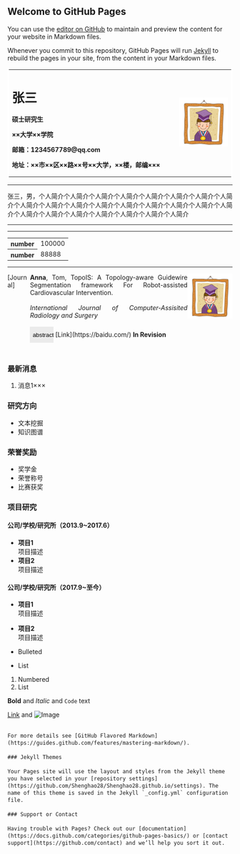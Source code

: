 ## Welcome to GitHub Pages

You can use the [editor on GitHub](https://github.com/Shenghao28/Shenghao28.github.io/edit/main/index.md) to maintain and preview the content for your website in Markdown files.

Whenever you commit to this repository, GitHub Pages will run [Jekyll](https://jekyllrb.com/) to rebuild the pages in your site, from the content in your Markdown files.

<div>
<table bordercolor="#FFFFFF">
  <tr>
    <td width="75%">
      <h1>张三</h1>
      <p><b>硕士研究生</b></p>
      <p><b>××大学××学院</b></p>
      <p><b>邮箱：1234567789@qq.com</b></p>
      <p><b>地址：××市××区××路××号××大学，××楼，邮编×××</b></p>
    </td>
    <td width="25%">
      <img src="/zhengjianzhao.jpg" width="100%">
    </td>
  </tr>
</table>
</div>

---

张三，男，个人简介个人简介个人简介个人简介个人简介个人简介个人简介个人简介个人简介个人简介个人简介个人简介个人简介个人简介个人简介个人简介个人简介个人简介个人简介个人简介个人简介个人简介个人简介个人简介

---

<style type="text/css">
	
#div1{
  width:75%;
  height:200px;
  background:#DCDCDC;
  opacity:0.99;
  display:none;
}

#bt{
  width:15%;
  height:36px;
  background:#EBEBEB;
  border-style: none;
}


</style>
<script type="text/javascript">
function xx(){
  var obt=document.getElementById("bt");
  var odiv=document.getElementById("div1");
  
    if(odiv.style.display=="block"){
       odiv.style.display="none";
      obt.value="abstract";
    }
    else{
     odiv.style.display="block";
      obt.value="abstract";
    }
}
</script>




---

<body>
        <table style="border-collapse: collapse; border: none;">
	        <tr>
                       <th>number</th>
                       <td>100000</td>
                </tr>
                <tr>
                       <th>number</th>
                       <td>88888</td>
                </tr>
        </table>
</body>

---

<body>

<div id="journal_type" style="height:200px;width:10%;float:left;text-align:justify;">
[Journal]</div>

<div id="menu" style="height:200px;width:70%;float:left;text-align:justify;">
<b>Anna</b>, Tom, TopoIS: A Topology-aware Guidewire Segmentation framework For Robot-assisted Cardiovascular Intervention. <br><br><i>International Journal of Computer-Assisited Radiology and Surgery</i><br><br>
<input type="button" id="bt" value="abstract" onclick="xx()"/>  [Link](https://baidu.com/)  <b>In Revision</b>
<div id="div1" >A Topology-aware Guidewire Segmentation framework For Robot-assisted Cardiovascular Intervention.
</div>
</div>

<div id="content" style="height:200px;width:20%;float:left;">
<img style="float:left;" src="/zhengjianzhao.jpg" width="100%">
</div>




</body>

---

### 最新消息
1. 消息1×××

### 研究方向
- 文本挖掘
- 知识图谱

### 荣誉奖励
- 奖学金
- 荣誉称号
- 比赛获奖

### 项目研究
#### 公司/学校/研究所（2013.9~2017.6）
- **项目1**  
项目描述
- **项目2**  
项目描述

#### 公司/学校/研究所（2017.9~至今）
- **项目1**  
项目描述
- **项目2**  
项目描述

- Bulleted
- List

1. Numbered
2. List

**Bold** and _Italic_ and `Code` text

[Link](https://jekyllrb.com/) and ![Image]("/zhengjianzhao.jpg")
```

For more details see [GitHub Flavored Markdown](https://guides.github.com/features/mastering-markdown/).

### Jekyll Themes

Your Pages site will use the layout and styles from the Jekyll theme you have selected in your [repository settings](https://github.com/Shenghao28/Shenghao28.github.io/settings). The name of this theme is saved in the Jekyll `_config.yml` configuration file.

### Support or Contact

Having trouble with Pages? Check out our [documentation](https://docs.github.com/categories/github-pages-basics/) or [contact support](https://github.com/contact) and we’ll help you sort it out.
